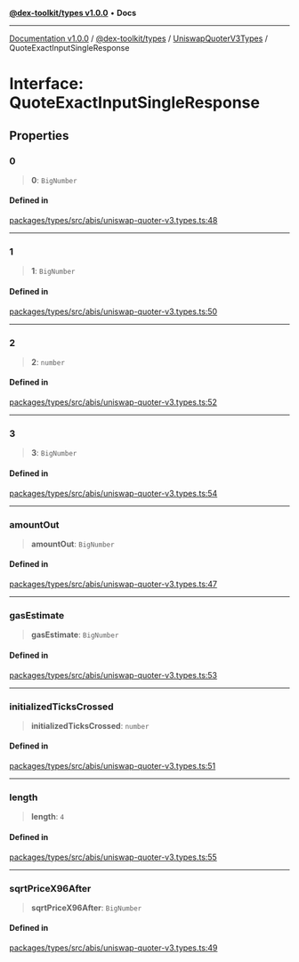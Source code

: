 [**@dex-toolkit/types v1.0.0**](../../../README.md) • **Docs**

***

[Documentation v1.0.0](../../../../../packages.md) / [@dex-toolkit/types](../../../README.md) / [UniswapQuoterV3Types](../README.md) / QuoteExactInputSingleResponse

# Interface: QuoteExactInputSingleResponse

## Properties

### 0

> **0**: `BigNumber`

#### Defined in

[packages/types/src/abis/uniswap-quoter-v3.types.ts:48](https://github.com/niZmosis/dex-toolkit/blob/3d8b41b44787b30fbea5de3ab4737662ffb61bc8/packages/types/src/abis/uniswap-quoter-v3.types.ts#L48)

***

### 1

> **1**: `BigNumber`

#### Defined in

[packages/types/src/abis/uniswap-quoter-v3.types.ts:50](https://github.com/niZmosis/dex-toolkit/blob/3d8b41b44787b30fbea5de3ab4737662ffb61bc8/packages/types/src/abis/uniswap-quoter-v3.types.ts#L50)

***

### 2

> **2**: `number`

#### Defined in

[packages/types/src/abis/uniswap-quoter-v3.types.ts:52](https://github.com/niZmosis/dex-toolkit/blob/3d8b41b44787b30fbea5de3ab4737662ffb61bc8/packages/types/src/abis/uniswap-quoter-v3.types.ts#L52)

***

### 3

> **3**: `BigNumber`

#### Defined in

[packages/types/src/abis/uniswap-quoter-v3.types.ts:54](https://github.com/niZmosis/dex-toolkit/blob/3d8b41b44787b30fbea5de3ab4737662ffb61bc8/packages/types/src/abis/uniswap-quoter-v3.types.ts#L54)

***

### amountOut

> **amountOut**: `BigNumber`

#### Defined in

[packages/types/src/abis/uniswap-quoter-v3.types.ts:47](https://github.com/niZmosis/dex-toolkit/blob/3d8b41b44787b30fbea5de3ab4737662ffb61bc8/packages/types/src/abis/uniswap-quoter-v3.types.ts#L47)

***

### gasEstimate

> **gasEstimate**: `BigNumber`

#### Defined in

[packages/types/src/abis/uniswap-quoter-v3.types.ts:53](https://github.com/niZmosis/dex-toolkit/blob/3d8b41b44787b30fbea5de3ab4737662ffb61bc8/packages/types/src/abis/uniswap-quoter-v3.types.ts#L53)

***

### initializedTicksCrossed

> **initializedTicksCrossed**: `number`

#### Defined in

[packages/types/src/abis/uniswap-quoter-v3.types.ts:51](https://github.com/niZmosis/dex-toolkit/blob/3d8b41b44787b30fbea5de3ab4737662ffb61bc8/packages/types/src/abis/uniswap-quoter-v3.types.ts#L51)

***

### length

> **length**: `4`

#### Defined in

[packages/types/src/abis/uniswap-quoter-v3.types.ts:55](https://github.com/niZmosis/dex-toolkit/blob/3d8b41b44787b30fbea5de3ab4737662ffb61bc8/packages/types/src/abis/uniswap-quoter-v3.types.ts#L55)

***

### sqrtPriceX96After

> **sqrtPriceX96After**: `BigNumber`

#### Defined in

[packages/types/src/abis/uniswap-quoter-v3.types.ts:49](https://github.com/niZmosis/dex-toolkit/blob/3d8b41b44787b30fbea5de3ab4737662ffb61bc8/packages/types/src/abis/uniswap-quoter-v3.types.ts#L49)
